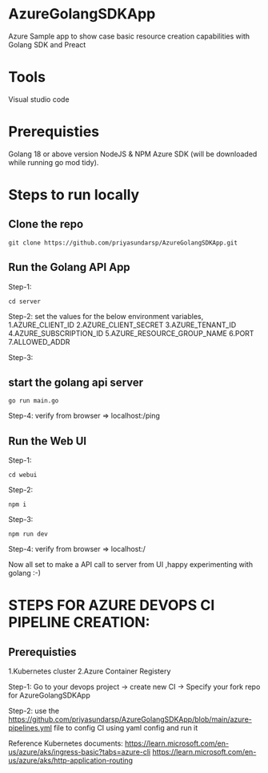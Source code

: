 # AzureGolangSDKApp
Azure Sample app to show case basic resource creation capabilities with Golang SDK and Preact

# Tools
Visual studio code

# Prerequisties
Golang 18 or above version
NodeJS & NPM
Azure SDK (will be downloaded while running go mod tidy).

# Steps to run locally
## Clone the repo 
```
git clone https://github.com/priyasundarsp/AzureGolangSDKApp.git
```
## Run the Golang API App
Step-1:
```
cd server
```
Step-2:
set the values for the below environment variables,
1.AZURE_CLIENT_ID
2.AZURE_CLIENT_SECRET
3.AZURE_TENANT_ID
4.AZURE_SUBSCRIPTION_ID
5.AZURE_RESOURCE_GROUP_NAME
6.PORT
7.ALLOWED_ADDR

Step-3:
## start the golang api server
```
go run main.go
```
Step-4:
verify from browser => localhost:<port>/ping

## Run the Web UI
Step-1:
```
cd webui
```
Step-2:
```
npm i
```
Step-3:
```
npm run dev
```
Step-4:
verify from browser => localhost:<port>/

Now all set to make a API call to server from UI ,happy experimenting with golang :-)


# STEPS FOR AZURE DEVOPS CI PIPELINE CREATION:

## Prerequisties

1.Kubernetes cluster
2.Azure Container Registery

Step-1:
Go to your devops project -> create new CI -> Specify your fork repo for AzureGolangSDKApp 

Step-2:
use the https://github.com/priyasundarsp/AzureGolangSDKApp/blob/main/azure-pipelines.yml file to config CI using yaml config and run it 

Reference Kubernetes documents:
https://learn.microsoft.com/en-us/azure/aks/ingress-basic?tabs=azure-cli
https://learn.microsoft.com/en-us/azure/aks/http-application-routing

